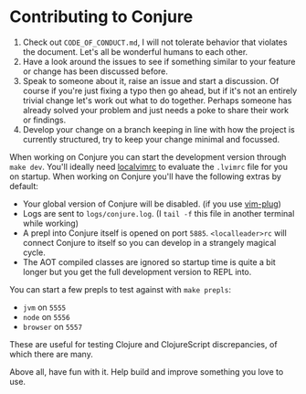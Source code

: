 # Contributing to Conjure

 1. Check out `CODE_OF_CONDUCT.md`, I will not tolerate behavior that violates the document. Let's all be wonderful humans to each other.
 2. Have a look around the issues to see if something similar to your feature or change has been discussed before.
 3. Speak to someone about it, raise an issue and start a discussion. Of course if you're just fixing a typo then go ahead, but if it's not an entirely trivial change let's work out what to do together. Perhaps someone has already solved your problem and just needs a poke to share their work or findings.
 4. Develop your change on a branch keeping in line with how the project is currently structured, try to keep your change minimal and focussed.

When working on Conjure you can start the development version through `make dev`. You'll ideally need [localvimrc][] to evaluate the `.lvimrc` file for you on startup. When working on Conjure you'll have the following extras by default:

 * Your global version of Conjure will be disabled. (if you use [vim-plug][])
 * Logs are sent to `logs/conjure.log`. (I `tail -f` this file in another terminal while working)
 * A prepl into Conjure itself is opened on port `5885`. `<localleader>rc` will connect Conjure to itself so you can develop in a strangely magical cycle.
 * The AOT compiled classes are ignored so startup time is quite a bit longer but you get the full development version to REPL into.

You can start a few prepls to test against with `make prepls`:

 * `jvm` on `5555`
 * `node` on `5556`
 * `browser` on `5557`

These are useful for testing Clojure and ClojureScript discrepancies, of which there are many.

Above all, have fun with it. Help build and improve something you love to use.

[vim-plug]: https://github.com/junegunn/vim-plug
[localvimrc]: https://github.com/embear/vim-localvimrc
